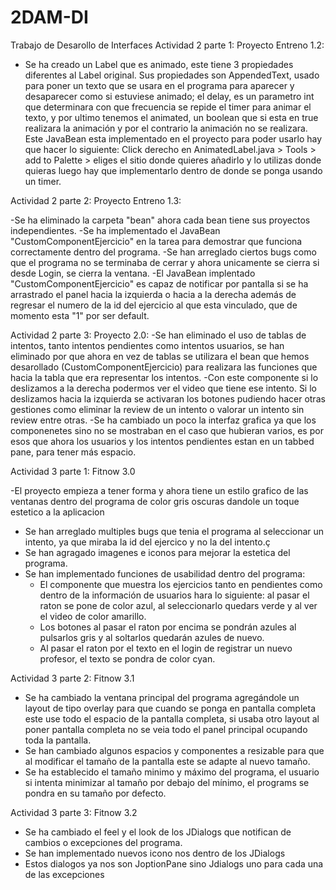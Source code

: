 # 2DAM-DI
Trabajo de Desarollo de Interfaces
Actividad 2 parte 1: Proyecto Entreno 1.2:
  - Se ha creado un Label que es animado, este tiene 3 propiedades diferentes al Label original. Sus propiedades son AppendedText, usado para poner un texto que se usara en el programa para aparecer y desaparecer como si estuviese animado; el delay, es un parametro int que determinara con que frecuencia se repide el timer para animar el texto, y por ultimo tenemos el animated, un boolean que si esta en true realizara la animación y por el contrario la animación no se realizara. Este JavaBean esta implementado en el proyecto para poder usarlo hay que hacer lo siguiente: Click derecho en AnimatedLabel.java > Tools > add to Palette > eliges el sitio donde quieres añadirlo y lo utilizas donde quieras luego hay que implementarlo dentro de donde se ponga usando un timer.

Actividad 2 parte 2: Proyecto Entreno 1.3:

-Se ha eliminado la carpeta "bean" ahora cada bean tiene sus proyectos independientes.
-Se ha implementado el JavaBean "CustomComponentEjercicio" en la tarea para demostrar que funciona correctamente dentro del programa.
-Se han arreglado ciertos bugs como que el programa no se terminaba de cerrar y ahora unicamente se cierra si desde Login, se cierra la ventana.
-El JavaBean implentado "CustomComponentEjercicio" es capaz de notificar por pantalla si se ha arrastrado el panel hacia la izquierda o hacia a la derecha además de regresar el numero de la id del ejercicio al que esta vinculado, que de momento esta "1" por ser default.

Actividad 2 parte 3: Proyecto 2.0:
-Se han eliminado el uso de tablas de intentos, tanto intentos pendientes como intentos usuarios, se han eliminado por que ahora en vez de tablas se utilizara el bean que hemos desarollado (CustomComponentEjercicio) para realizara las funciones que hacia la tabla que era representar los intentos. 
-Con este componente si lo deslizamos a la derecha podermos ver el video que tiene ese intento. Si lo deslizamos hacia la izquierda se activaran los botones pudiendo hacer otras gestiones como eliminar la review de un intento o valorar un intento sin review entre otras.
-Se ha cambiado un poco la interfaz grafica ya que los componenetes sino no se mostraban en el caso que hubieran varios, es por esos que ahora los usuarios y los intentos pendientes estan en un tabbed pane, para tener más espacio.

Actividad 3 parte 1: Fitnow 3.0

-El proyecto empieza a tener forma y ahora tiene un estilo grafico de las ventanas dentro del programa de color gris oscuras dandole un toque estetico a la aplicacion
- Se han arreglado multiples bugs que tenia el programa al seleccionar un intento, ya que miraba la id del ejercico y no la del intento.ç
- Se han agragado imagenes e iconos para mejorar la estetica del programa.
- Se han implementado funciones de usabilidad dentro del programa:
    - El componente que muestra los ejercicios tanto en pendientes como dentro de la información de usuarios hara lo siguiente: al pasar el raton se pone de color azul, al seleccionarlo quedars verde y al ver el video de color amarillo.
    - Los botones al pasar el raton por encima se pondrán azules al pulsarlos gris y al soltarlos quedarán azules de nuevo.
    - Al pasar el raton por el texto en el login de registrar un nuevo profesor, el texto se pondra de color cyan.


Actividad 3 parte 2: Fitnow 3.1

- Se ha cambiado la ventana principal del programa agregándole un layout de tipo overlay para que cuando se ponga en pantalla completa este use todo el espacio de la pantalla completa, si usaba otro layout al poner pantalla completa no se veia todo el panel principal ocupando toda la pantalla.
- Se han cambiado algunos espacios y componentes a resizable para que al modificar el tamaño de la pantalla este se adapte al nuevo tamaño.
- Se ha establecido el tamaño minimo y máximo del programa, el usuario si intenta minimizar al tamaño por debajo del mínimo, el programs se pondra en su tamaño por defecto.

Actividad 3 parte 3: Fitnow 3.2

- Se ha cambiado el feel y el look de los JDialogs que notifican de cambios o excepciones del programa.
- Se han implementado nuevos icono nos dentro de los JDialogs
- Estos dialogos ya nos son JoptionPane sino Jdialogs uno para cada una de las excepciones
